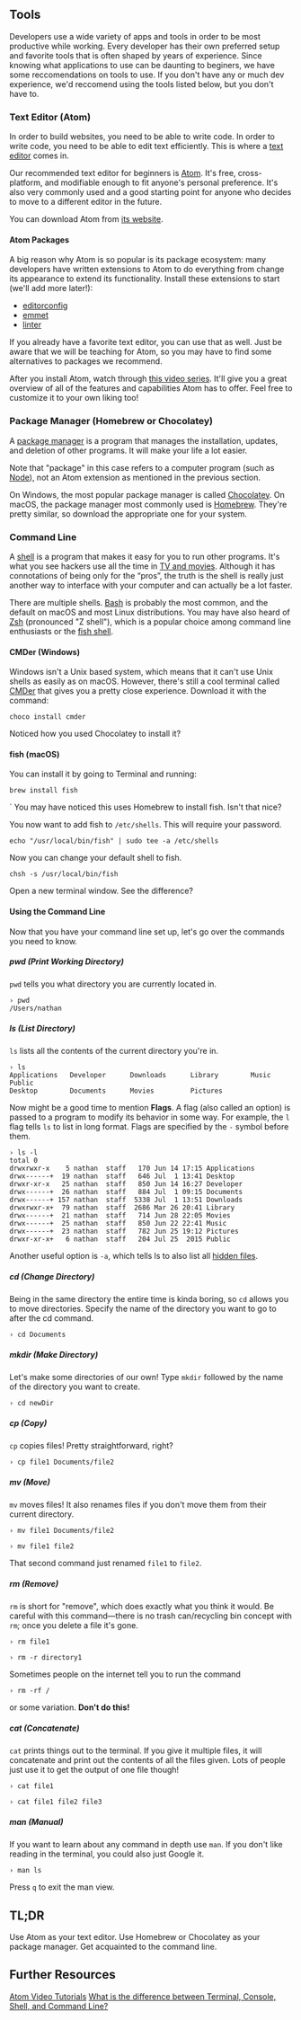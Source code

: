 ## Tools
Developers use a wide variety of apps and tools in order to be most productive while working. Every developer has their own preferred setup and favorite tools that is often shaped by years of experience. Since knowing what applications to use can be daunting to beginers, we have some reccomendations on tools to use. If you don't have any or much dev experience, we'd reccomend using the tools listed below, but you don't have to. 

### Text Editor (Atom)
In order to build websites, you need to be able to write code. In order to write code, you need to be able to edit text efficiently. This is where a [text editor](https://en.wikipedia.org/wiki/Text_editor) comes in.

Our recommended text editor for beginners is [Atom](https://atom.io). It's free, cross-platform, and modifiable enough to fit anyone's personal preference. It's also very commonly used and a good starting point for anyone who decides to move to a different editor in the future.

You can download Atom from [its website](https://atom.io).

#### Atom Packages
A big reason why Atom is so popular is its package ecosystem: many developers have written extensions to Atom to do everything from change its appearance to extend its functionality. Install these extensions to start (we'll add more later!):

- [editorconfig](https://atom.io/packages/editorconfig)
- [emmet](https://atom.io/packages/emmet)
- [linter](https://atom.io/packages/linter)

If you already have a favorite text editor, you can use that as well. Just be aware that we will be teaching for Atom, so you may have to find some alternatives to packages we recommend.

After you install Atom, watch through [this video series](https://www.youtube.com/playlist?list=PLLnpHn493BHHf0w8uGu9NM8LPf498ZvL_). It'll give you a great overview of all of the features and capabilities Atom has to offer. Feel free to customize it to your own liking too!

### Package Manager (Homebrew or Chocolatey)
A [package manager](https://en.wikipedia.org/wiki/Package_manager) is a program that manages the installation, updates, and deletion of other programs. It will make your life a lot easier.

Note that "package" in this case refers to a computer program (such as [Node](https://nodejs.org/en/)), not an Atom extension as mentioned in the previous section. 

On Windows, the most popular package manager is called [Chocolatey](https://chocolatey.org). On macOS, the package manager most commonly used is [Homebrew](https://brew.sh). They're pretty similar, so download the appropriate one for your system.

### Command Line
A [shell](https://en.wikipedia.org/wiki/Unix_shell) is a program that makes it easy for you to run other programs. It's what you see hackers use all the time in [TV and movies](https://www.youtube.com/watch?v=PGjLhOhMLXc). Although it has connotations of being only for the “pros”, the truth is the shell is really just another way to interface with your computer and can actually be a lot faster.

There are multiple shells. [Bash](https://en.wikipedia.org/wiki/Bash_%28Unix_shell%29) is probably the most common, and the default on macOS and most Linux distributions. You may have also heard of [Zsh](https://en.wikipedia.org/wiki/Z_shell) (pronounced "Z shell"), which is a popular choice among command line enthusiasts or the [fish shell](https://en.wikipedia.org/wiki/Friendly_interactive_shell).

#### CMDer (Windows)
Windows isn't a Unix based system, which means that it can't use Unix shells as easily as on macOS. However, there's still a cool terminal called [CMDer](http://cmder.net) that gives you a pretty close experience. Download it with the command:
```shell
choco install cmder
```

Noticed how you used Chocolatey to install it?

#### fish (macOS)
You can install it by going to Terminal and running:

```shell
brew install fish
```
`
You may have noticed this uses Homebrew to install fish. Isn't that nice?

You now want to add fish to `/etc/shells`. This will require your password.

```shell
echo "/usr/local/bin/fish" | sudo tee -a /etc/shells
```

Now you can change your default shell to fish.

```shell
chsh -s /usr/local/bin/fish
```

Open a new terminal window. See the difference?

#### Using the Command Line
Now that you have your command line set up, let's go over the commands you need to know.

##### pwd (Print Working Directory)
`pwd` tells you what directory you are currently located in. 

```shell
› pwd
/Users/nathan
```

##### ls (List Directory)
`ls` lists all the contents of the current directory you're in.

```shell
› ls
Applications   Developer      Downloads      Library        Music          Public
Desktop        Documents      Movies         Pictures
```

Now might be a good time to mention __Flags__. A flag (also called an option) is passed to a program to modify its behavior in some way. For example, the `l` flag tells `ls` to list in long format. Flags are specified by the `-` symbol before them.

```shell
› ls -l
total 0
drwxrwxr-x    5 nathan  staff   170 Jun 14 17:15 Applications
drwx------+  19 nathan  staff   646 Jul  1 13:41 Desktop
drwxr-xr-x   25 nathan  staff   850 Jun 14 16:27 Developer
drwx------+  26 nathan  staff   884 Jul  1 09:15 Documents
drwx------+ 157 nathan  staff  5338 Jul  1 13:51 Downloads
drwxrwxr-x+  79 nathan  staff  2686 Mar 26 20:41 Library
drwx------+  21 nathan  staff   714 Jun 28 22:05 Movies
drwx------+  25 nathan  staff   850 Jun 22 22:41 Music
drwx------+  23 nathan  staff   782 Jun 25 19:12 Pictures
drwxr-xr-x+   6 nathan  staff   204 Jul 25  2015 Public
```

Another useful option is `-a`, which tells ls to also list all [hidden files](https://en.wikipedia.org/wiki/Hidden_file_and_hidden_directory).

##### cd (Change Directory)
Being in the same directory the entire time is kinda boring, so `cd` allows you to move directories. Specify the name of the directory you want to go to after the cd command.

```shell
› cd Documents
```

##### mkdir (Make Directory)
Let's make some directories of our own! Type `mkdir` followed by the name of the directory you want to create.

```shell
› cd newDir
```

##### cp (Copy)
`cp` copies files! Pretty straightforward, right?

```shell
› cp file1 Documents/file2
```

##### mv (Move)
`mv` moves files! It also renames files if you don't move them from their current directory.

```shell
› mv file1 Documents/file2
```

```shell
› mv file1 file2
```

That second command just renamed `file1` to `file2`.

##### rm (Remove)
`rm` is short for "remove", which does exactly what you think it would. Be careful with this command—there is no trash can/recycling bin concept with `rm`; once you delete a file it's gone.

```shell
› rm file1
```

```shell
› rm -r directory1
```

Sometimes people on the internet tell you to run the command

```shell
› rm -rf /
```

or some variation. __Don't do this!__

##### cat (Concatenate)
`cat` prints things out to the terminal. If you give it multiple files, it will concatenate and print out the contents of all the files given. Lots of people just use it to get the output of one file though!

```shell
› cat file1
```

```shell
› cat file1 file2 file3
```

##### man (Manual)
If you want to learn about any command in depth use `man`. If you don't like reading in the terminal, you could also just Google it.

```shell
› man ls
```

Press `q` to exit the man view.

## TL;DR
Use Atom as your text editor. Use Homebrew or Chocolatey as your package manager. Get acquainted to the command line.

## Further Resources
[Atom Video Tutorials](https://www.youtube.com/playlist?list=PLLnpHn493BHHf0w8uGu9NM8LPf498ZvL_)
[What is the difference between Terminal, Console, Shell, and Command Line?](https://askubuntu.com/questions/506510/what-is-the-difference-between-terminal-console-shell-and-command-line)
